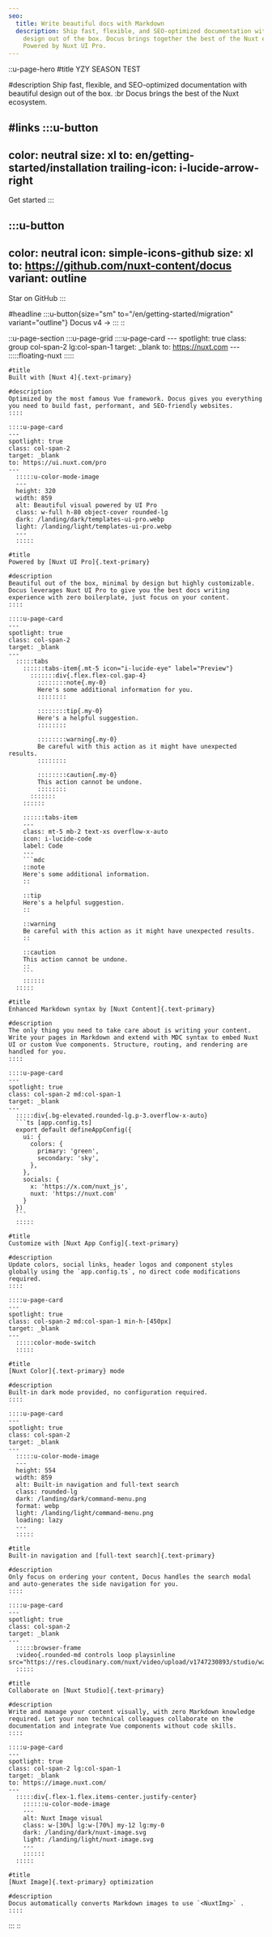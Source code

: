 ```yaml
---
seo:
  title: Write beautiful docs with Markdown
  description: Ship fast, flexible, and SEO-optimized documentation with beautiful
    design out of the box. Docus brings together the best of the Nuxt ecosystem.
    Powered by Nuxt UI Pro.
---
```


::u-page-hero
#title
YZY SEASON TEST

#description
Ship fast, flexible, and SEO-optimized documentation with beautiful design out of the box. :br
Docus brings the best of the Nuxt ecosystem.

#links
  :::u-button
  ---
  color: neutral
  size: xl
  to: en/getting-started/installation
  trailing-icon: i-lucide-arrow-right
  ---
  Get started
  :::

  :::u-button
  ---
  color: neutral
  icon: simple-icons-github
  size: xl
  to: https://github.com/nuxt-content/docus
  variant: outline
  ---
  Star on GitHub
  :::

#headline
  :::u-button{size="sm" to="/en/getting-started/migration" variant="outline"}
  Docus v4 →
  :::
::

::u-page-section
  :::u-page-grid
    ::::u-page-card
    ---
    spotlight: true
    class: group col-span-2 lg:col-span-1
    target: _blank
    to: https://nuxt.com
    ---
      :::::floating-nuxt
      :::::
    
    #title
    Built with [Nuxt 4]{.text-primary}
    
    #description
    Optimized by the most famous Vue framework. Docus gives you everything you need to build fast, performant, and SEO-friendly websites.
    ::::
  
    ::::u-page-card
    ---
    spotlight: true
    class: col-span-2
    target: _blank
    to: https://ui.nuxt.com/pro
    ---
      :::::u-color-mode-image
      ---
      height: 320
      width: 859
      alt: Beautiful visual powered by UI Pro
      class: w-full h-80 object-cover rounded-lg
      dark: /landing/dark/templates-ui-pro.webp
      light: /landing/light/templates-ui-pro.webp
      ---
      :::::
    
    #title
    Powered by [Nuxt UI Pro]{.text-primary}
    
    #description
    Beautiful out of the box, minimal by design but highly customizable. Docus leverages Nuxt UI Pro to give you the best docs writing experience with zero boilerplate, just focus on your content.
    ::::
  
    ::::u-page-card
    ---
    spotlight: true
    class: col-span-2
    target: _blank
    ---
      :::::tabs
        ::::::tabs-item{.mt-5 icon="i-lucide-eye" label="Preview"}
          :::::::div{.flex.flex-col.gap-4}
            ::::::::note{.my-0}
            Here's some additional information for you.
            ::::::::
          
            ::::::::tip{.my-0}
            Here's a helpful suggestion.
            ::::::::
          
            ::::::::warning{.my-0}
            Be careful with this action as it might have unexpected results.
            ::::::::
          
            ::::::::caution{.my-0}
            This action cannot be undone.
            ::::::::
          :::::::
        ::::::
      
        ::::::tabs-item
        ---
        class: mt-5 mb-2 text-xs overflow-x-auto
        icon: i-lucide-code
        label: Code
        ---
        ```mdc
        ::note
        Here's some additional information.
        ::
        
        ::tip
        Here's a helpful suggestion.
        ::
        
        ::warning
        Be careful with this action as it might have unexpected results.
        ::
        
        ::caution
        This action cannot be undone.
        ::
        ```
        ::::::
      :::::
    
    #title
    Enhanced Markdown syntax by [Nuxt Content]{.text-primary}
    
    #description
    The only thing you need to take care about is writing your content. Write your pages in Markdown and extend with MDC syntax to embed Nuxt UI or custom Vue components. Structure, routing, and rendering are handled for you.
    ::::
  
    ::::u-page-card
    ---
    spotlight: true
    class: col-span-2 md:col-span-1
    target: _blank
    ---
      :::::div{.bg-elevated.rounded-lg.p-3.overflow-x-auto}
      ```ts [app.config.ts]
      export default defineAppConfig({
        ui: {
          colors: {
            primary: 'green',
            secondary: 'sky',
          },
        },
        socials: {
          x: 'https://x.com/nuxt_js',
          nuxt: 'https://nuxt.com'
        }
      })
      ```
      :::::
    
    #title
    Customize with [Nuxt App Config]{.text-primary}
    
    #description
    Update colors, social links, header logos and component styles globally using the `app.config.ts`, no direct code modifications required.
    ::::
  
    ::::u-page-card
    ---
    spotlight: true
    class: col-span-2 md:col-span-1 min-h-[450px]
    target: _blank
    ---
      :::::color-mode-switch
      :::::
    
    #title
    [Nuxt Color]{.text-primary} mode
    
    #description
    Built-in dark mode provided, no configuration required.
    ::::
  
    ::::u-page-card
    ---
    spotlight: true
    class: col-span-2
    target: _blank
    ---
      :::::u-color-mode-image
      ---
      height: 554
      width: 859
      alt: Built-in navigation and full-text search
      class: rounded-lg
      dark: /landing/dark/command-menu.png
      format: webp
      light: /landing/light/command-menu.png
      loading: lazy
      ---
      :::::
    
    #title
    Built-in navigation and [full-text search]{.text-primary}
    
    #description
    Only focus on ordering your content, Docus handles the search modal and auto-generates the side navigation for you.
    ::::
  
    ::::u-page-card
    ---
    spotlight: true
    class: col-span-2
    target: _blank
    ---
      :::::browser-frame
      :video{.rounded-md controls loop playsinline src="https://res.cloudinary.com/nuxt/video/upload/v1747230893/studio/wzt9zfmdvk7hgmdx3cnt.mp4"}
      :::::
    
    #title
    Collaborate on [Nuxt Studio]{.text-primary}
    
    #description
    Write and manage your content visually, with zero Markdown knowledge required. Let your non technical colleagues collaborate on the documentation and integrate Vue components without code skills.
    ::::
  
    ::::u-page-card
    ---
    spotlight: true
    class: col-span-2 lg:col-span-1
    target: _blank
    to: https://image.nuxt.com/
    ---
      :::::div{.flex-1.flex.items-center.justify-center}
        ::::::u-color-mode-image
        ---
        alt: Nuxt Image visual
        class: w-[30%] lg:w-[70%] my-12 lg:my-0
        dark: /landing/dark/nuxt-image.svg
        light: /landing/light/nuxt-image.svg
        ---
        ::::::
      :::::
    
    #title
    [Nuxt Image]{.text-primary} optimization
    
    #description
    Docus automatically converts Markdown images to use `<NuxtImg>` .
    ::::
  :::
::
